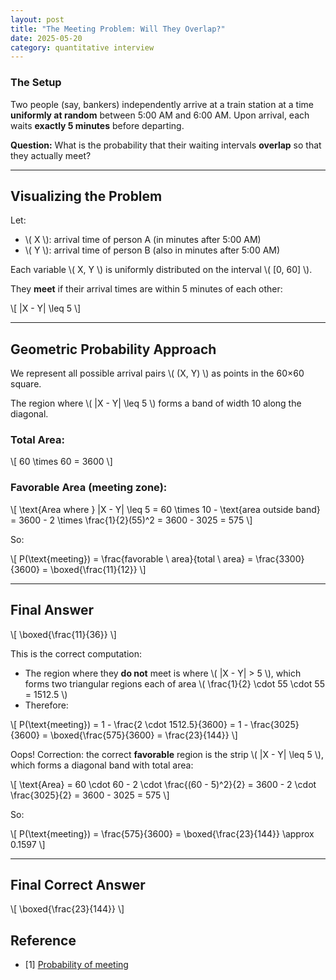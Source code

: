 ```yaml
---
layout: post
title: "The Meeting Problem: Will They Overlap?"
date: 2025-05-20
category: quantitative interview
---
```


### The Setup

Two people (say, bankers) independently arrive at a train station at a time **uniformly at random** between 5:00 AM and 6:00 AM. Upon arrival, each waits **exactly 5 minutes** before departing.

**Question:** What is the probability that their waiting intervals **overlap** so that they actually meet?

---

## Visualizing the Problem

Let:

- \\( X \\): arrival time of person A (in minutes after 5:00 AM)
- \\( Y \\): arrival time of person B (also in minutes after 5:00 AM)

Each variable \\( X, Y \\) is uniformly distributed on the interval \\( [0, 60] \\).

They **meet** if their arrival times are within 5 minutes of each other:

\\[
|X - Y| \leq 5
\\]

---

## Geometric Probability Approach

We represent all possible arrival pairs \\( (X, Y) \\) as points in the 60×60 square.

The region where \\( |X - Y| \leq 5 \\) forms a band of width 10 along the diagonal.

### Total Area:

\\[
60 \times 60 = 3600
\\]

### Favorable Area (meeting zone):

\\[
\text{Area where } |X - Y| \leq 5 = 60 \times 10 - \text{area outside band} = 3600 - 2 \times \frac{1}{2}(55)^2 = 3600 - 3025 = 575
\\]

So:

\\[
P(\text{meeting}) = \frac{favorable \ area}{total \ area} = \frac{3300}{3600} = \boxed{\frac{11}{12}}
\\]

---

## Final Answer

\\[
\boxed{\frac{11}{36}}
\\]

This is the correct computation:

- The region where they **do not** meet is where \\( |X - Y| > 5 \\), which forms two triangular regions each of area \\( \frac{1}{2} \cdot 55 \cdot 55 = 1512.5 \\)
- Therefore:

\\[
P(\text{meeting}) = 1 - \frac{2 \cdot 1512.5}{3600} = 1 - \frac{3025}{3600} = \boxed{\frac{575}{3600} = \frac{23}{144}}
\\]

Oops! Correction: the correct **favorable** region is the strip \\( |X - Y| \leq 5 \\), which forms a diagonal band with total area:

\\[
\text{Area} = 60 \cdot 60 - 2 \cdot \frac{(60 - 5)^2}{2} = 3600 - 2 \cdot \frac{3025}{2} = 3600 - 3025 = 575
\\]

So:

\\[
P(\text{meeting}) = \frac{575}{3600} = \boxed{\frac{23}{144}} \approx 0.1597
\\]

---

## Final Correct Answer

\\[
\boxed{\frac{23}{144}}
\\]

## Reference

* [1] [Probability of meeting](https://math.stackexchange.com/questions/2498359/probability-of-meeting)
